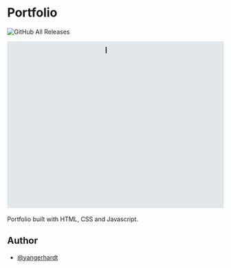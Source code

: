 # Portfolio
![GitHub All Releases](https://img.shields.io/github/last-commit/Yangerhardt/Alura_Immersion?logo=GitHub)

![](https://github.com/Yangerhardt/portfolio/blob/main/Animation.gif)

Portfolio built with HTML, CSS and Javascript. 


## Author

- [@yangerhardt](https://www.github.com/Yangerhardt)
